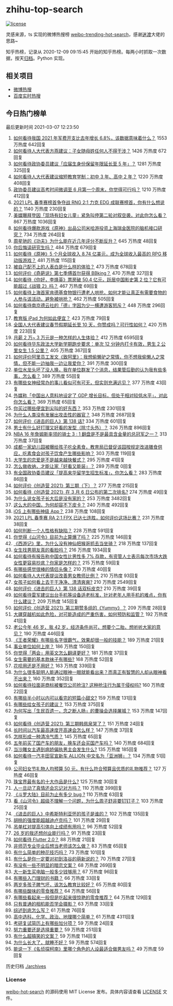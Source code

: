 # zhihu-top-search

[![license](https://img.shields.io/github/license/Arrackisarookie/zhihu-top-search)](https://github.com/Arrackisarookie/zhihu-top-search/blob/master/LICENSE)

灵感来源，ts 实现的微博热搜榜 [weibo-trending-hot-search](https://github.com/justjavac/weibo-trending-hot-search)，感谢[迷渡](https://github.com/justjavac)大佬的思路~

知乎热榜，记录从 2020-12-09 09:15:45 开始的知乎热榜。每两小时抓取一次数据，按天[归档](./archives)。Python 实现。

## 相关项目
+ [微博热搜](https://github.com/Arrackisarookie/weibo-hot-search)
+ [百度实时热搜](https://github.com/Arrackisarookie/baidu-hot-search)

## 今日热门榜单

<!-- Rank Begin -->

最后更新时间 2021-03-07 12:23:50

1. [如何看待我国 2021 年军费开支比去年增长 6.8%，该数据意味着什么？](https://www.zhihu.com/question/447716140) 1553 万热度 642回复
1. [如何看待人大代表方燕建议：子女随母姓任何人不得干涉？](https://www.zhihu.com/question/447566906) 1426 万热度 672回复
1. [如何看待政协委员建议「应届生身份保留年限延长至 5 年」？](https://www.zhihu.com/question/447845568) 1281 万热度 325回复
1. [如何看待人大代表建议缩短教育学制：初中 3 年、高中 2 年？](https://www.zhihu.com/question/447858027) 1220 万热度 408回复
1. [政协委员建议高考时间微调至 6 月第一个周末，你觉得可行吗？](https://www.zhihu.com/question/447599285) 1210 万热度 412回复
1. [2021 LPL 春季赛榜首争夺战 RNG 2:1 力克 EDG 成联赛榜首，你有什么想说的？](https://www.zhihu.com/question/447946336) 1140 万热度 230回复
1. [美媒曝拜登因「现场有妇女儿童」紧急叫停第二轮对叙空袭，对此你怎么看？](https://www.zhihu.com/question/447793558) 867 万热度 1036回复
1. [如何看待爆款游戏《原神》出品公司米哈游投资上海瑞金医院的脑机接口研究？](https://www.zhihu.com/question/447650697) 734 万热度 264回复
1. [周星驰的《功夫》为什么能在近几年评分不断反升？](https://www.zhihu.com/question/447705926) 645 万热度 48回复
1. [你后悔读研究生吗？](https://www.zhihu.com/question/28347397) 484 万热度 679回复
1. [如何看待《原神》5 个月全球收入 8.74 亿美元，成为全球收入最高的 RPG 移动版游戏？](https://www.zhihu.com/question/447699190) 481 万热度 115回复
1. [被自己配不上的人表白是什么样的体验？](https://www.zhihu.com/question/28398875) 473 万热度 678回复
1. [如何评价《奇葩说》第七季傅首尔获得 BBking？](https://www.zhihu.com/question/447873653) 470 万热度 327回复
1. [如何看待《你好，李焕英》票房破 50.4 亿元，跃居中国影史第 2 位？它有可能超过《战狼 2》吗？](https://www.zhihu.com/question/447891798) 467 万热度 69回复
1. [如何看待上海首家肯德基食物银行遭老人哄抢，如何才能让真正有需要食物的人参与该活动，避免被哄抢？](https://www.zhihu.com/question/447677596) 462 万热度 505回复
1. [如何看待南京德云社的「德」字因为少一横遭游客怒斥？](https://www.zhihu.com/question/447490432) 448 万热度 296回复
1. [教育版 iPad 为何如此便宜？](https://www.zhihu.com/question/270264935) 423 万热度 79回复
1. [全国人大代表建议春节假期延长至 10 天，你赞成吗？可行性如何？](https://www.zhihu.com/question/447939211) 420 万热度 223回复
1. [月薪 2 万~ 3 万元是一种怎样的人生体验？](https://www.zhihu.com/question/50186945) 412 万热度 6595回复
1. [如何看待华东政法大学新学期跑步要求：单次 12 分钟内打卡有效，男生 2 公里女生 1.5 公里？](https://www.zhihu.com/question/447170542) 405 万热度 367回复
1. [如何评价阿里员工发文《致阿里》：我想偷懒驴之常情，你不想我偷懒人之常情，但不能一边抽我一边让我爱你？](https://www.zhihu.com/question/447760592) 391 万热度 300回复
1. [单位水龙头坏了没人换，我在单位群发了个消息，结果管后勤的认为我有些多事，怎么看？](https://www.zhihu.com/question/375794696) 389 万热度 55回复
1. [有哪些女神经常办的事儿看似可有可无，但实则充满远见？](https://www.zhihu.com/question/447754315) 377 万热度 43回复
1. [外媒称「中国出人意料地设定了 GDP 增长目标，但处于相对较低水平」，对此你怎么看？](https://www.zhihu.com/question/447852733) 369 万热度 65回复
1. [你买过哪些便宜到尖叫的好东西？](https://www.zhihu.com/question/337047368) 353 万热度 2301回复
1. [为什么人类没有发展出攻击性的器官？](https://www.zhihu.com/question/406918539) 348 万热度 2687回复
1. [如何评价《进击的巨人》第 138 话?](https://www.zhihu.com/question/447831579) 334 万热度 601回复
1. [男士有什么好打理又好看的发型（除寸头外）？](https://www.zhihu.com/question/34812534) 326 万热度 896回复
1. [NBA 16 年詹姆斯率领的骑士 3 : 1 翻盘是不是最具含金量的总冠军之一？](https://www.zhihu.com/question/447592676) 313 万热度 37回复
1. [成都一家幼儿园被曝给孩子吃全素食，教育局已督促该园按规定改进膳食供应，吃素食会对孩子饮食产生哪些影响？](https://www.zhihu.com/question/447866527) 303 万热度 119回复
1. [大学生的恋爱是不是越来越快餐式？](https://www.zhihu.com/question/447088569) 295 万热度 41回复
1. [怎么做收纳，才能让家「好看又能装」？](https://www.zhihu.com/roundtable/shounadazuozhan) 289 万热度 0回复
1. [有全国政协委员建议「提高来华留学生招生标准」，你怎么看？](https://www.zhihu.com/question/447820849) 283 万热度 86回复
1. [如何评价《创造营 2021》第三期（下）？](https://www.zhihu.com/question/447925276) 277 万热度 215回复
1. [如何看待《创造营 2021》在 3 月 6 日公布的第二次排名?](https://www.zhihu.com/question/447944815) 274 万热度 49回复
1. [为什么说女孩子长大后是没有家的？](https://www.zhihu.com/question/374264250) 253 万热度 3482回复
1. [这么大的中国，为何却容不下皮卡？](https://www.zhihu.com/question/48425484) 240 万热度 492回复
1. [iOS 上有哪些神级 App？](https://www.zhihu.com/question/27699000) 238 万热度 108回复
1. [2021 LPL 春季赛 RA 2:1 FPX 已达七连胜，如何评价这场比赛？](https://www.zhihu.com/question/447909356) 231 万热度 38回复
1. [如何判断一个人性格有缺陷？](https://www.zhihu.com/question/28773297) 228 万热度 591回复
1. [你觉得《山河令》目前为止算爆了吗？](https://www.zhihu.com/question/446959985) 225 万热度 146回复
1. [《西游记》里，为什么没有神仙把猴哥抓去当坐骑？](https://www.zhihu.com/question/445588906) 218 万热度 137回复
1. [女生找男朋友真的看脸吗？](https://www.zhihu.com/question/33267701) 216 万热度 1934回复
1. [如何看待有报告称中国女性比男性多 7% 存款，有资管人士表示每次市场大跌女性更容易抄底？你家是怎样的？](https://www.zhihu.com/question/447702845) 215 万热度 59回复
1. [有哪些感觉很棒的情侣头像？](https://www.zhihu.com/question/432645441) 210 万热度 40回复
1. [如何看待人大代表提议改善男女教师比例？](https://www.zhihu.com/question/447729014) 210 万热度 93回复
1. [女孩子如何看上去干干净净、清清爽爽?](https://www.zhihu.com/question/36486450) 210 万热度 2549回复
1. [如何评价《进击的巨人》第 138 话双标皮克?](https://www.zhihu.com/question/447868312) 210 万热度 39回复
1. [如何看待雷军建议出台手机等设备适老标准，针对老年人用手机的难点，你有什么建议？](https://www.zhihu.com/question/447868213) 209 万热度 145回复
1. [如何评价《创造营 2021》第三期赞多组的《Yummy》？](https://www.zhihu.com/question/447931644) 209 万热度 28回复
1. [大疆穿越机如此危险，对可能造成的严重伤害，如何预防和监管？](https://www.zhihu.com/question/447672235) 192 万热度 41回复
1. [老公今年 46 岁，我 42 岁，经济条件尚可，想要个二胎，想听听大家的意见？](https://www.zhihu.com/question/267278277) 190 万热度 446回复
1. [《王者荣耀》有哪些名字很霸气，效果却很一般的技能？](https://www.zhihu.com/question/443183519) 189 万热度 21回复
1. [事业单位如何上岸？](https://www.zhihu.com/question/345511835) 186 万热度 150回复
1. [你觉得「两会」用英文怎么翻译更好？](https://www.zhihu.com/question/447722861) 181 万热度 37回复
1. [女生需要的基本款袜子有哪些?](https://www.zhihu.com/question/36480694) 168 万热度 52回复
1. [花呗用还是不用好？](https://www.zhihu.com/question/443147918) 163 万热度 339回复
1. [为什么很多聪明人能通过眼神一眼就能看出来？而真正有智慧的人却从眼神看不出来？](https://www.zhihu.com/question/55333539) 160 万热度 352回复
1. [如何看待拉面哥商标被餐饮公司抢注? 这种抢注行为属于侵权吗?](https://www.zhihu.com/question/447705170) 160 万热度 22回复
1. [有哪些半小时以内可以看完的短篇小甜文?](https://www.zhihu.com/question/438057405) 159 万热度 131回复
1. [有哪些给女孩子的建议？](https://www.zhihu.com/question/315676658) 153 万热度 375回复
1. [为何写出「生民百遗一，念之断人肠」的曹操会选择屠城？](https://www.zhihu.com/question/414886467) 153 万热度 147回复
1. [如何看待《创造营 2021》第三期韩佩泉哭了？](https://www.zhihu.com/question/447938117) 151 万热度 24回复
1. [长时间以汽车最高速度开高速会怎么样？](https://www.zhihu.com/question/447255154) 147 万热度 37回复
1. [怎样形成一种清冷气质？](https://www.zhihu.com/question/446855234) 145 万热度 65回复
1. [五年前买了国产车的朋友，换车还会买国产车吗？](https://www.zhihu.com/question/327513108) 140 万热度 684回复
1. [当沙雕女主遇到病娇偏执男主会发生什么?](https://www.zhihu.com/question/360315679) 135 万热度 185回复
1. [如何看待一汽丰田官宣新车 ALLION 中文名为「亚洲狮」？](https://www.zhihu.com/question/447256290) 134 万热度 51回复
1. [公司妇女节礼物人均预算 50 元，有什么符合预算且优质的礼物推荐？](https://www.zhihu.com/question/27929022) 127 万热度 46回复
1. [珠宝界最有名的十大作品是什么?](https://www.zhihu.com/question/353426720) 125 万热度 30回复
1. [人一旦动了真情还会忘记对方吗？](https://www.zhihu.com/question/442698568) 110 万热度 399回复
1. [《斗罗大陆》目前为止有多少 bug ?](https://www.zhihu.com/question/445980899) 110 万热度 63回复
1. [看《山河令》超级不理解一个问题，为什么周子舒非要钉钉子？](https://www.zhihu.com/question/447096658) 103 万热度 25回复
1. [《进击的巨人》中希斯特利亚怀的孩子是谁的？](https://www.zhihu.com/question/379336298) 102 万热度 135回复
1. [胡桃的强度能超越迪卢克吗？](https://www.zhihu.com/question/446722631) 101 万热度 29回复
1. [吊单杠对提高引体向上成绩有用吗？](https://www.zhihu.com/question/440551492) 96 万热度 52回复
1. [26 岁的我还想创业能行吗？](https://www.zhihu.com/question/446236728) 91 万热度 23回复
1. [如何看待 Flutter 2.0？](https://www.zhihu.com/question/447488806) 88 万热度 21回复
1. [非师范专业毕业后想当老师该怎么做？](https://www.zhihu.com/question/29053537) 83 万热度 65回复
1. [有什么简单的种花技巧吗？](https://www.zhihu.com/question/315261788) 73 万热度 101回复
1. [有什么是你一定要对初到洛谷的萌新说的？](https://www.zhihu.com/question/447763523) 70 万热度 27回复
1. [有没有一些不明显的暗恋文案？](https://www.zhihu.com/question/426250514) 68 万热度 269回复
1. [大一新生买电脑一般多少钱够用？](https://www.zhihu.com/question/433852637) 67 万热度 96回复
1. [有哪些入门理财的书籍？](https://www.zhihu.com/question/351653356) 66 万热度 33回复
1. [两岁多孩子脾气坏，该怎么教育比较好？](https://www.zhihu.com/question/439510795) 65 万热度 80回复
1. [有哪些酸味的零食推荐？](https://www.zhihu.com/question/445307566) 64 万热度 56回复
1. [有哪些看起来一般但是吃起来很惊艳的零食推荐？](https://www.zhihu.com/question/431010472) 64 万热度 129回复
1. [只有普通的相机能否学会摄影？](https://www.zhihu.com/question/447227047) 63 万热度 33回复
1. [综述到底怎么写？](https://www.zhihu.com/question/317450604) 61 万热度 76回复
1. [高中选科，化学、政治、地理哪个简单？](https://www.zhihu.com/question/440612806) 61 万热度 4311回复
1. [考研复试简历上有哪些加分项？](https://www.zhihu.com/question/297864321) 59 万热度 24回复
1. [努力重要还是选择重要？](https://www.zhihu.com/question/446326405) 59 万热度 251回复
1. [有什么超搞笑的文案？](https://www.zhihu.com/question/440762881) 59 万热度 114回复
1. [为什么长大了，就睡不好？](https://www.zhihu.com/question/296952347) 59 万热度 574回复
1. [能说一下《名侦探柯南》里哪个角色的人设最适合做男友吗？](https://www.zhihu.com/question/446449824) 49 万热度 59回复
<!-- Rank End -->

历史归档 [./archives](./archives)

### License

[weibo-hot-search](https://github.com/Arrackisarookie/zhihu-top-search) 的源码使用 MIT License 发布。具体内容请查看 [LICENSE](./LICENSE) 文件。
